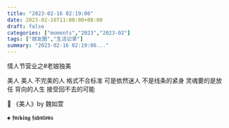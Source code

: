 ```yaml
---
title: "2023-02-16 02:19:06"
date: 2023-02-16T11:00:00+08:00
draft: false
categories: ["moments","2023","2023-02"]
tags: ["朋友圈","生活记录"]
summary: "2023-02-16 02:19:06..."
---
```


情人节营业之#老娘独美

美人 美人 不完美的人
格式不合标准 可是依然迷人
不是线条的紧身 灵魂要的是放任
背向的人生 接受回不去的可能

🎼 《美人》by 魏如萱

♠️ ​𝖋𝖚𝖈𝖐𝖎𝖓𝖌 𝖋𝖆𝖇𝖚𝖑𝖔𝖚𝖘 
​
​

